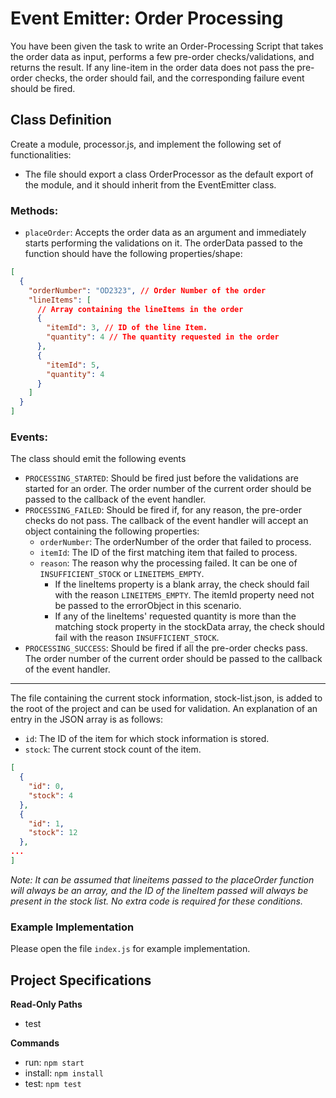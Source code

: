 # Event Emitter: Order Processing

You have been given the task to write an Order-Processing Script that takes the order data as input, performs a few pre-order checks/validations, and returns the result. If any line-item in the order data does not pass the pre-order checks, the order should fail, and the corresponding failure event should be fired.

## Class Definition

Create a module, processor.js, and implement the following set of functionalities:

- The file should export a class OrderProcessor as the default export of the module, and it should inherit from the EventEmitter class.

### Methods:

- `placeOrder`: Accepts the order data as an argument and immediately starts performing the validations on it. The orderData passed to the function should have the following properties/shape:

```json
[
  {
    "orderNumber": "OD2323", // Order Number of the order
    "lineItems": [
      // Array containing the lineItems in the order
      {
        "itemId": 3, // ID of the line Item.
        "quantity": 4 // The quantity requested in the order
      },
      {
        "itemId": 5,
        "quantity": 4
      }
    ]
  }
]
```

### Events:

The class should emit the following events

- `PROCESSING_STARTED`: Should be fired just before the validations are started for an order. The order number of the current order should be passed to the callback of the event handler.
- `PROCESSING_FAILED`: Should be fired if, for any reason, the pre-order checks do not pass. The callback of the event handler will accept an object containing the following properties:
  - `orderNumber`: The orderNumber of the order that failed to process.
  - `itemId`: The ID of the first matching item that failed to process.
  - `reason`: The reason why the processing failed. It can be one of `INSUFFICIENT_STOCK` or `LINEITEMS_EMPTY`.
    - If the lineItems property is a blank array, the check should fail with the reason `LINEITEMS_EMPTY`. The itemId property need not be passed to the errorObject in this scenario.
    - If any of the lineItems' requested quantity is more than the matching stock property in the stockData array, the check should fail with the reason `INSUFFICIENT_STOCK`.
- `PROCESSING_SUCCESS`: Should be fired if all the pre-order checks pass. The order number of the current order should be passed to the callback of the event handler.

---

The file containing the current stock information, stock-list.json, is added to the root of the project and can be used for validation. An explanation of an entry in the JSON array is as follows:

- `id`: The ID of the item for which stock information is stored.
- `stock`: The current stock count of the item.

```json
[
  {
    "id": 0,
    "stock": 4
  },
  {
    "id": 1,
    "stock": 12
  },
...
]
```

_Note: It can be assumed that lineitems passed to the placeOrder function will always be an array, and the ID of the lineItem passed will always be present in the stock list. No extra code is required for these conditions._

### Example Implementation

Please open the file `index.js` for example implementation.

## Project Specifications

**Read-Only Paths**

- test

**Commands**

- run: `npm start`
- install: `npm install`
- test: `npm test`
